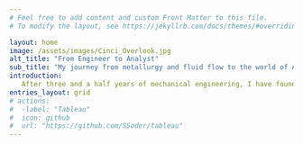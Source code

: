 ```yaml
---
# Feel free to add content and custom Front Matter to this file.
# To modify the layout, see https://jekyllrb.com/docs/themes/#overriding-theme-defaults

layout: home
image: /assets/images/Cinci_Overlook.jpg
alt_title: "From Engineer to Analyst"
sub_title: "My journey from metallurgy and fluid flow to the world of Analytics and Data Science"
introduction:
   After three and a half years of mechanical engineering, I have found a passion for data science that drives me to learn new skills, broaden my experience and pursue opportunities in the field of analytics and data science.
entries_layout: grid
# actions:
#  -label: "Tableau"
#  icon: github
#  url: "https://github.com/SSoder/tableau"
---
```

